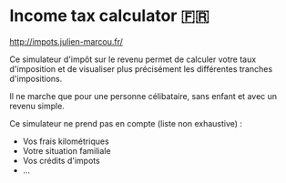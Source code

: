 # Income tax calculator 🇫🇷

http://impots.julien-marcou.fr/

Ce simulateur d'impôt sur le revenu permet de calculer votre taux d'imposition et de visualiser plus précisément les différentes tranches d'impositions.

Il ne marche que pour une personne célibataire, sans enfant et avec un revenu simple. 

Ce simulateur ne prend pas en compte (liste non exhaustive) :

- Vos frais kilométriques
- Votre situation familiale 
- Vos crédits d'impots
- ...
